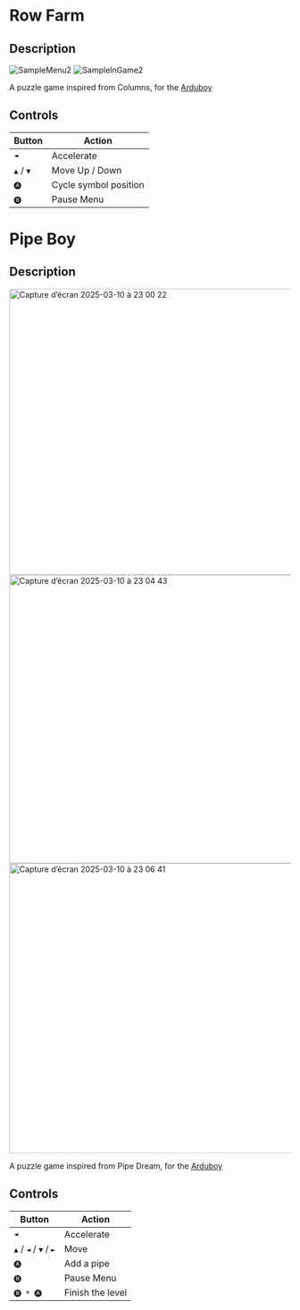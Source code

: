 # Row Farm

## Description
![SampleMenu2](https://github.com/Glitsch3n/row-farm/assets/3816202/a5061680-b7e5-4660-8d71-3040a1de01bb)
![SampleInGame2](https://github.com/Glitsch3n/row-farm/assets/3816202/3857af23-edb8-4f2f-bdcc-3af44292f288)

A puzzle game inspired from Columns, for the [Arduboy](http://arduboy.com)

## Controls

|Button | Action|
|--- | ---|
|<kbd>◄</kbd> | Accelerate |
| <kbd>▲</kbd> / <kbd>▼</kbd>| Move Up / Down |
| <kbd>🅐</kbd> | Cycle symbol position  |
| <kbd>🅑</kbd> | Pause Menu  |


# Pipe Boy

## Description
<img width="512" alt="Capture d’écran 2025-03-10 à 23 00 22" src="https://github.com/user-attachments/assets/c846b490-4cad-419a-b5c6-6a37f00c3e07" />
<img width="516" alt="Capture d’écran 2025-03-10 à 23 04 43" src="https://github.com/user-attachments/assets/1e3ea93c-4317-4c46-ae1a-9101a91d2265" />
<img width="519" alt="Capture d’écran 2025-03-10 à 23 06 41" src="https://github.com/user-attachments/assets/931243f2-202c-4265-9be9-0537d724ca67" />


A puzzle game inspired from Pipe Dream, for the [Arduboy](http://arduboy.com)

## Controls

|Button | Action|
|--- | ---|
|<kbd>◄</kbd> | Accelerate |
| <kbd>▲</kbd> / <kbd>◄</kbd> / <kbd>▼</kbd> / <kbd>►</kbd>| Move |
| <kbd>🅐</kbd> | Add a pipe |
| <kbd>🅑</kbd> | Pause Menu |
| <kbd>🅑 + 🅐</kbd> | Finish the level |
